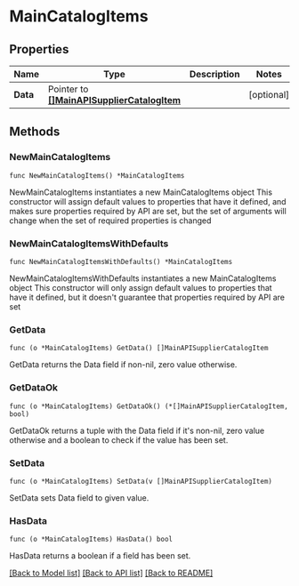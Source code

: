 # MainCatalogItems

## Properties

Name | Type | Description | Notes
------------ | ------------- | ------------- | -------------
**Data** | Pointer to [**[]MainAPISupplierCatalogItem**](main.APISupplierCatalogItem.md) |  | [optional] 

## Methods

### NewMainCatalogItems

`func NewMainCatalogItems() *MainCatalogItems`

NewMainCatalogItems instantiates a new MainCatalogItems object
This constructor will assign default values to properties that have it defined,
and makes sure properties required by API are set, but the set of arguments
will change when the set of required properties is changed

### NewMainCatalogItemsWithDefaults

`func NewMainCatalogItemsWithDefaults() *MainCatalogItems`

NewMainCatalogItemsWithDefaults instantiates a new MainCatalogItems object
This constructor will only assign default values to properties that have it defined,
but it doesn't guarantee that properties required by API are set

### GetData

`func (o *MainCatalogItems) GetData() []MainAPISupplierCatalogItem`

GetData returns the Data field if non-nil, zero value otherwise.

### GetDataOk

`func (o *MainCatalogItems) GetDataOk() (*[]MainAPISupplierCatalogItem, bool)`

GetDataOk returns a tuple with the Data field if it's non-nil, zero value otherwise
and a boolean to check if the value has been set.

### SetData

`func (o *MainCatalogItems) SetData(v []MainAPISupplierCatalogItem)`

SetData sets Data field to given value.

### HasData

`func (o *MainCatalogItems) HasData() bool`

HasData returns a boolean if a field has been set.


[[Back to Model list]](../README.md#documentation-for-models) [[Back to API list]](../README.md#documentation-for-api-endpoints) [[Back to README]](../README.md)


